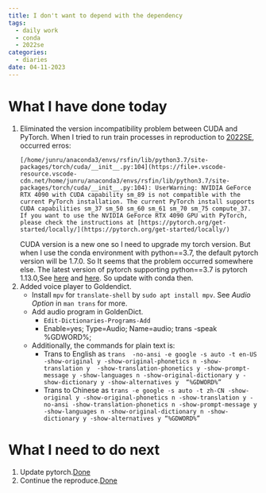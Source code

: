 ```yaml
---
title: I don't want to depend with the dependency
tags:
  - daily work
  - conda
  - 2022se
categories:
  - diaries
date: 04-11-2023
---
```

# What I have done today

1. Eliminated the version incompatibility problem between CUDA and PyTorch.
	When I tried to run train processes in reproduction to [2022SE](https://resjournals.onlinelibrary.wiley.com/doi/abs/10.1111/syen.12543), occurred erros:
	```
	[/home/junru/anaconda3/envs/rsfin/lib/python3.7/site-packages/torch/cuda/__init__.py:104](https://file+.vscode-resource.vscode-cdn.net/home/junru/anaconda3/envs/rsfin/lib/python3.7/site-packages/torch/cuda/__init__.py:104): UserWarning: NVIDIA GeForce RTX 4090 with CUDA capability sm_89 is not compatible with the current PyTorch installation. The current PyTorch install supports CUDA capabilities sm_37 sm_50 sm_60 sm_61 sm_70 sm_75 compute_37. If you want to use the NVIDIA GeForce RTX 4090 GPU with PyTorch, please check the instructions at [https://pytorch.org/get-started/locally/](https://pytorch.org/get-started/locally/)
	``` 
	CUDA version is a new one so I need to upgrade my torch version. But when I use the conda environment with python\=\=3.7, the default pytorch version will be 1.7.0. So It seems that the problem occurred somewhere else. The latest version of pytorch supporting python\=\=3.7 is pytorch 1.13.0,See [here](https://pytorch.org/blog/deprecation-cuda-python-support/) and [here](https://github.com/pytorch/vision#installation). So update with conda then.
1. Added voice player to Goldendict.
	- Install `mpv` for `translate-shell` by `sudo apt install mpv`. See *Audio Option* in `man trans` for more.
	- Add audio program in GoldenDict.
		- `Edit-Dictionaries-Programs-Add` 
		- Enable=yes; Type=Audio; Name=audio; trans -speak %GDWORD%;
	- Additionally, the commands for plain text is:
		- Trans to English as `trans  -no-ansi -e google -s auto -t en-US -show-original y -show-original-phonetics n -show-translation y  -show-translation-phonetics y -show-prompt-message y -show-languages n -show-original-dictionary y -show-dictionary y -show-alternatives y  “%GDWORD%”`
		- Trans to Chinese as `trans -e google -s auto -t zh-CN -show-original y -show-original-phonetics n -show-translation y -no-ansi -show-translation-phonetics n -show-prompt-message y -show-languages n -show-original-dictionary n -show-dictionary y -show-alternatives y “%GDWORD%”`

# What I need to do next

1. Update pytorch.[Done](https://zhangdeweb.site/2023/04/13/04-13-2023/)
2. Continue the reproduce.[Done](https://zhangdeweb.site/2023/04/18/04-18-2023/)
